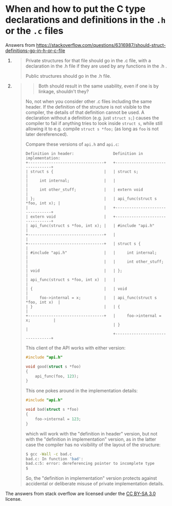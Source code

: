 # When and how to put the C type declarations and definitions in the `.h` or the `.c` files

Answers from https://stackoverflow.com/questions/6316987/should-struct-definitions-go-in-h-or-c-file

1. > Private structures for that file should go in the .c file, with a declaration in the .h file if they are used by any functions in the .h .
   >
   > Public structures should go in the .h file.

1. > > Both should result in the same usability, even if one is by linkage, shouldn't they?
   >
   > No, not when you consider other .c files including the same header. If the definition of the structure is not visible to the compiler, the details of that definition cannot be used. A declaration without a definition (e.g. just `struct s;`) causes the compiler to fail if anything tries to look inside `struct s`, while still allowing it to e.g. compile `struct s *foo;` (as long as `foo` is not later dereferenced).
   >
   > Compare these versions of `api.h` and `api.c`:
   >
   > ```
   > Definition in header:                 Definition in implementation:
   > +---------------------------------+   +---------------------------------+
   > | struct s {                      |   | struct s;                       |
   > |     int internal;               |   |                                 |
   > |     int other_stuff;            |   | extern void                     |
   > | };                              |   | api_func(struct s *foo, int x); |
   > |                                 |   +---------------------------------+
   > | extern void                     |   +---------------------------------+
   > | api_func(struct s *foo, int x); |   | #include "api.h"                |
   > +---------------------------------+   |                                 |
   > +---------------------------------+   | struct s {                      |
   > | #include "api.h"                |   |     int internal;               |
   > |                                 |   |     int other_stuff;            |
   > | void                            |   | };                              |
   > | api_func(struct s *foo, int x)  |   |                                 |
   > | {                               |   | void                            |
   > |     foo->internal = x;          |   | api_func(struct s *foo, int x)  |
   > | }                               |   | {                               |
   > +---------------------------------+   |     foo->internal = x;          |
   >                                       | }                               |
   >                                       +---------------------------------+
   > ```
   >
   > This client of the API works with either version:
   >
   > ```c
   > #include "api.h"
   >
   > void good(struct s *foo)
   > {
   >     api_func(foo, 123);
   > }
   > ```
   >
   > This one pokes around in the implementation details:
   >
   > ```c
   > #include "api.h"
   >
   > void bad(struct s *foo)
   > {
   >     foo->internal = 123;
   > }
   > ```
   >
   > which will work with the "definition in header" version, but not with the "definition in implementation" version, as in the latter case the compiler has no visibility of the layout of the structure:
   >
   > ```sh
   > $ gcc -Wall -c bad.c
   > bad.c: In function 'bad':
   > bad.c:5: error: dereferencing pointer to incomplete type
   > $
   > ```
   >
   > So, the "definition in implementation" version protects against accidental or deliberate misuse of private implementation details.

The answers from stack overflow are licensed under the [CC BY-SA 3.0](https://creativecommons.org/licenses/by-sa/4.0/) license.
